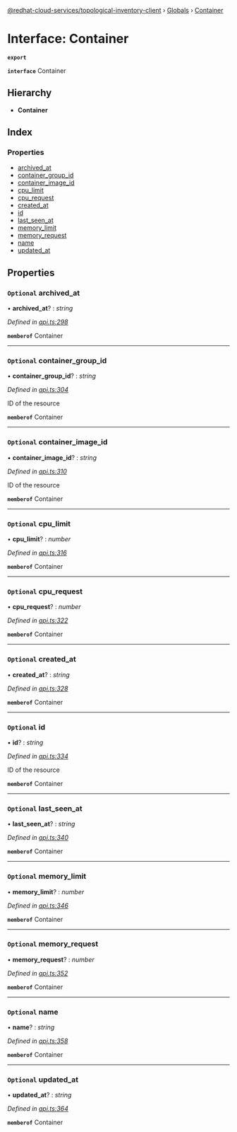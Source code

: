 [@redhat-cloud-services/topological-inventory-client](../README.md) › [Globals](../globals.md) › [Container](container.md)

# Interface: Container

**`export`** 

**`interface`** Container

## Hierarchy

* **Container**

## Index

### Properties

* [archived_at](container.md#optional-archived_at)
* [container_group_id](container.md#optional-container_group_id)
* [container_image_id](container.md#optional-container_image_id)
* [cpu_limit](container.md#optional-cpu_limit)
* [cpu_request](container.md#optional-cpu_request)
* [created_at](container.md#optional-created_at)
* [id](container.md#optional-id)
* [last_seen_at](container.md#optional-last_seen_at)
* [memory_limit](container.md#optional-memory_limit)
* [memory_request](container.md#optional-memory_request)
* [name](container.md#optional-name)
* [updated_at](container.md#optional-updated_at)

## Properties

### `Optional` archived_at

• **archived_at**? : *string*

*Defined in [api.ts:298](https://github.com/RedHatInsights/javascript-clients/blob/master/packages/topological-inventory/api.ts#L298)*

**`memberof`** Container

___

### `Optional` container_group_id

• **container_group_id**? : *string*

*Defined in [api.ts:304](https://github.com/RedHatInsights/javascript-clients/blob/master/packages/topological-inventory/api.ts#L304)*

ID of the resource

**`memberof`** Container

___

### `Optional` container_image_id

• **container_image_id**? : *string*

*Defined in [api.ts:310](https://github.com/RedHatInsights/javascript-clients/blob/master/packages/topological-inventory/api.ts#L310)*

ID of the resource

**`memberof`** Container

___

### `Optional` cpu_limit

• **cpu_limit**? : *number*

*Defined in [api.ts:316](https://github.com/RedHatInsights/javascript-clients/blob/master/packages/topological-inventory/api.ts#L316)*

**`memberof`** Container

___

### `Optional` cpu_request

• **cpu_request**? : *number*

*Defined in [api.ts:322](https://github.com/RedHatInsights/javascript-clients/blob/master/packages/topological-inventory/api.ts#L322)*

**`memberof`** Container

___

### `Optional` created_at

• **created_at**? : *string*

*Defined in [api.ts:328](https://github.com/RedHatInsights/javascript-clients/blob/master/packages/topological-inventory/api.ts#L328)*

**`memberof`** Container

___

### `Optional` id

• **id**? : *string*

*Defined in [api.ts:334](https://github.com/RedHatInsights/javascript-clients/blob/master/packages/topological-inventory/api.ts#L334)*

ID of the resource

**`memberof`** Container

___

### `Optional` last_seen_at

• **last_seen_at**? : *string*

*Defined in [api.ts:340](https://github.com/RedHatInsights/javascript-clients/blob/master/packages/topological-inventory/api.ts#L340)*

**`memberof`** Container

___

### `Optional` memory_limit

• **memory_limit**? : *number*

*Defined in [api.ts:346](https://github.com/RedHatInsights/javascript-clients/blob/master/packages/topological-inventory/api.ts#L346)*

**`memberof`** Container

___

### `Optional` memory_request

• **memory_request**? : *number*

*Defined in [api.ts:352](https://github.com/RedHatInsights/javascript-clients/blob/master/packages/topological-inventory/api.ts#L352)*

**`memberof`** Container

___

### `Optional` name

• **name**? : *string*

*Defined in [api.ts:358](https://github.com/RedHatInsights/javascript-clients/blob/master/packages/topological-inventory/api.ts#L358)*

**`memberof`** Container

___

### `Optional` updated_at

• **updated_at**? : *string*

*Defined in [api.ts:364](https://github.com/RedHatInsights/javascript-clients/blob/master/packages/topological-inventory/api.ts#L364)*

**`memberof`** Container

